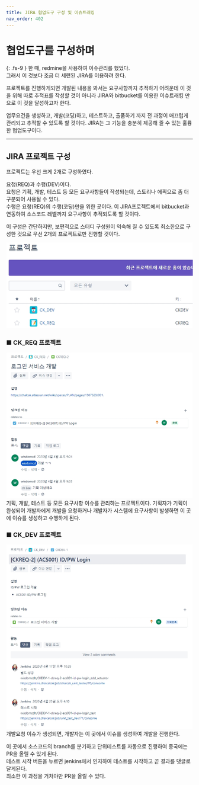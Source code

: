 ```yaml
---
title: JIRA 협업도구 구성 및 이슈트래킹
nav_order: 402
---
```

# 협업도구를 구성하며
{: .fs-9 }
한 때, redmine을 사용하여 이슈관리를 했었다.
<br />그래서 이 것보다 조금 더 세련된 JIRA를 이용하려 한다.

프로젝트를 진행하게되면 개발된 내용을 봐서는 요구사항까지 추적하기 어려운데 이 것을 위해 따로 추적표를 작성할 것이 아니라 JIRA와 bitbucket를 이용한 이슈트래킹 만으로 이 것을 달성하고자 한다.

업무요건을 생성하고, 개발(코딩)하고, 테스트하고, 출품하기 까지 전 과정이 매끄럽게 관리되고 추적할 수 있도록 할 것이다. JIRA는 그 기능을 충분히 제공해 줄 수 있는 훌륭한 협업도구이다.

---
## JIRA 프로젝트 구성
프로젝트는 우선 크게 2개로 구성하였다.

요청(REQ)과 수행(DEV)이다.
<br />
요청은 기획, 개발, 테스트 등 모든 요구사항들이 작성되는데, 스토리나 에픽으로 좀 더 구분되어 사용될 수 있다.
<br />
수행은 요청(REQ)의 수행(코딩)만을 위한 곳이다. 이 JIRA프로젝트에서 bitbucket과 연동하여 소스코드 레벨까지 요구사항이 추적되도록 할 것이다.

이 구성은 간단하지만, 보편적으로 스터디 구성원이 익숙해 질 수 있도록 최소한으로 구성한 것으로 우선 2개의 프로젝트로만 진행할 것이다.

<img src="/assets/images/study/chalcak/jira-project.jpg" alt="jira project">
<br>

### ■ CK_REQ 프로젝트
<img src="/assets/images/study/chalcak/jira-project-req.jpg" alt="jira project req">
<br>
기획, 개발, 테스트 등 모든 요구사항 이슈를 관리하는 프로젝트이다. 기획자가 기획이 완성되어 개발자에게 개발을 요청하거나 개발자가 시스템에 요구사항이 발생하면 이 곳에 이슈를 생성하고 수행하게 된다.

### ■ CK_DEV 프로젝트
<img src="/assets/images/study/chalcak/jira-project-dev.jpg" alt="jira project dev">
<br>
개발요청 이슈가 생성되면, 개발자는 이 곳에서 이슈를 생성하여 개발을 진행한다.

이 곳에서 소스코드의 branch를 분기하고 단위테스트를 자동으로 진행하여 종국에는 PR을 올릴 수 있게 된다.
<br/>테스트 시작 버튼을 누르면 jenkins에서 인지하여 테스트를 시작하고 곧 결과를 댓글로 달게된다.
<br/>최소한 이 과정을 거처야만 PR을 올릴 수 있다.